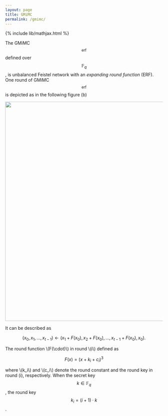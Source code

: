 ```yaml
---
layout: page
title: GMiMC 
permalink: /gmimc/
---
```


{% include lib/mathjax.html %}

The GMiMC$$_\textsf{erf}$$ defined over $$\mathbb{F}_q$$, is unbalanced Feistel network with an _expanding round function_ (ERF). One round of GMiMC$$_\textsf{erf}$$ is depicted as in the following figure (b)

<img src="gmimc.png" width="700">

It can be described as

$$
(x_0, x_1, \dots, x_{t-1}) \leftarrow (x_1 + F(x_0), x_2 + F(x_0), \dots, x_{t-1} + F(x_0), x_0).
$$

The round function \\(F(\cdot)\\) in round \\(i\\) defined as

$$
F(x) = (x + k_i + c_i)^3
$$

where \\(k_i\\) and \\(c_i\\) denote the round constant and the round key in round \(i\), respectively. When the secret key $$k \in \mathbb{F}_q$$, the round key $$k_i = (i+1)\cdot k$$.



